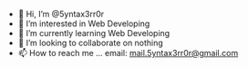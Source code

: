 - 👋 Hi, I’m @5yntax3rr0r
- 👀 I’m interested in Web Developing
- 🌱 I’m currently learning Web Developing
- 💞️ I’m looking to collaborate on nothing
- 📫 How to reach me ...
email: mail.5yntax3rr0r@gmail.com
<!---
5yntax3rr0r/5yntax3rr0r is a ✨ special ✨ repository because its `README.md` (this file) appears on your GitHub profile.
You can click the Preview link to take a look at your changes.
--->
